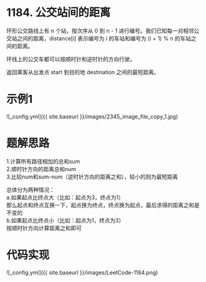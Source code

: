 # 1184. 公交站间的距离


环形公交路线上有 n 个站，按次序从 0 到 n - 1 进行编号。我们已知每一对相邻公交站之间的距离，distance[i] 表示编号为 i 的车站和编号为 (i + 1) % n 的车站之间的距离。

环线上的公交车都可以按顺时针和逆时针的方向行驶。

返回乘客从出发点 start 到目的地 destination 之间的最短距离。

# 示例1

![_config.yml]({{ site.baseurl }}/images/2345_image_file_copy_1.jpg)


# 题解思路

1.计算所有路径相加的总和sum  
2.顺时针方向的距离总和num  
3.比较num和sum-num（逆时针方向的距离之和），较小的则为最短距离  


总体分为两种情况：  
    a.如果起点比终点大（比如：起点为3，终点为1）  
        那么起点和终点互换一下，起点换为终点，终点换为起点，最后求得的距离之和是不变的  
    b.如果起点比终点小（比如：起点为1，终点为3）  
        按顺时针方向计算距离之和即可  


# 代码实现

![_config.yml]({{ site.baseurl }}/images/LeetCode-1184.png)